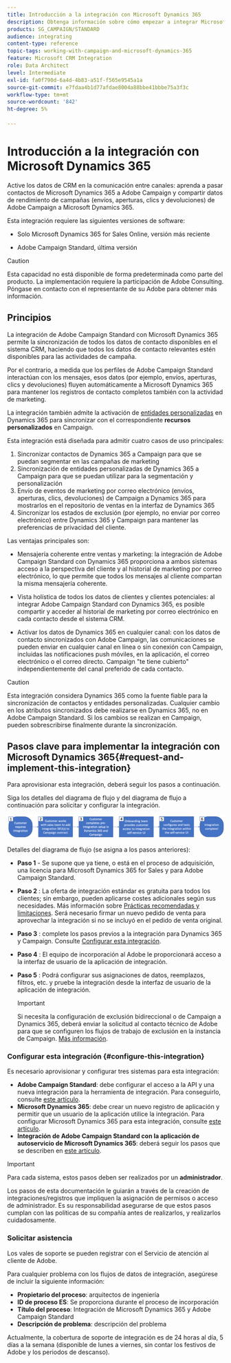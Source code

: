 ```yaml
---
title: Introducción a la integración con Microsoft Dynamics 365
description: Obtenga información sobre cómo empezar a integrar Microsoft Dynamics 365
products: SG_CAMPAIGN/STANDARD
audience: integrating
content-type: reference
topic-tags: working-with-campaign-and-microsoft-dynamics-365
feature: Microsoft CRM Integration
role: Data Architect
level: Intermediate
exl-id: fa0f790d-6a4d-4b83-a51f-f565e9545a1a
source-git-commit: e7fdaa4b1d77afdae8004a88bbe41bbbe75a3f3c
workflow-type: tm+mt
source-wordcount: '842'
ht-degree: 5%

---
```


# Introducción a la integración con Microsoft Dynamics 365

Active los datos de CRM en la comunicación entre canales: aprenda a pasar contactos de Microsoft Dynamics 365 a Adobe Campaign y compartir datos de rendimiento de campañas (envíos, aperturas, clics y devoluciones) de Adobe Campaign a Microsoft Dynamics 365.

Esta integración requiere las siguientes versiones de software:

* Solo Microsoft Dynamics 365 for Sales Online, versión más reciente

* Adobe Campaign Standard, última versión

>[!CAUTION]
>
>Esta capacidad no está disponible de forma predeterminada como parte del producto. La implementación requiere la participación de Adobe Consulting. Póngase en contacto con el representante de su Adobe para obtener más información.

## Principios

La integración de Adobe Campaign Standard con Microsoft Dynamics 365 permite la sincronización de todos los datos de contacto disponibles en el sistema CRM, haciendo que todos los datos de contacto relevantes estén disponibles para las actividades de campaña.

Por el contrario, a medida que los perfiles de Adobe Campaign Standard interactúan con los mensajes, esos datos (por ejemplo, envíos, aperturas, clics y devoluciones) fluyen automáticamente a Microsoft Dynamics 365 para mantener los registros de contacto completos también con la actividad de marketing.

La integración también admite la activación de [entidades personalizadas](../../integrating/using/d365-acs-self-service-app-settings.md) en Dynamics 365 para sincronizar con el correspondiente **recursos personalizados** en Campaign.

Esta integración está diseñada para admitir cuatro casos de uso principales:

1. Sincronizar contactos de Dynamics 365 a Campaign para que se puedan segmentar en las campañas de marketing
1. Sincronización de entidades personalizadas de Dynamics 365 a Campaign para que se puedan utilizar para la segmentación y personalización
1. Envío de eventos de marketing por correo electrónico (envíos, aperturas, clics, devoluciones) de Campaign a Dynamics 365 para mostrarlos en el repositorio de ventas en la interfaz de Dynamics 365
1. Sincronizar los estados de exclusión (por ejemplo, no enviar por correo electrónico) entre Dynamics 365 y Campaign para mantener las preferencias de privacidad del cliente.

Las ventajas principales son:

* Mensajería coherente entre ventas y marketing: la integración de Adobe Campaign Standard con Dynamics 365 proporciona a ambos sistemas acceso a la perspectiva del cliente y al historial de marketing por correo electrónico, lo que permite que todos los mensajes al cliente compartan la misma mensajería coherente.

* Vista holística de todos los datos de clientes y clientes potenciales: al integrar Adobe Campaign Standard con Dynamics 365, es posible compartir y acceder al historial de marketing por correo electrónico en cada contacto desde el sistema CRM.

* Activar los datos de Dynamics 365 en cualquier canal: con los datos de contacto sincronizados con Adobe Campaign, las comunicaciones se pueden enviar en cualquier canal en línea o sin conexión con Campaign, incluidas las notificaciones push móviles, en la aplicación, el correo electrónico o el correo directo. Campaign &quot;te tiene cubierto&quot; independientemente del canal preferido de cada contacto.

>[!CAUTION]
>
>Esta integración considera Dynamics 365 como la fuente fiable para la sincronización de contactos y entidades personalizadas.  Cualquier cambio en los atributos sincronizados debe realizarse en Dynamics 365, no en Adobe Campaign Standard.  Si los cambios se realizan en Campaign, pueden sobrescribirse finalmente durante la sincronización.

## Pasos clave para implementar la integración con Microsoft Dynamics 365{#request-and-implement-this-integration}

Para aprovisionar esta integración, deberá seguir los pasos a continuación.

Siga los detalles del diagrama de flujo y del diagrama de flujo a continuación para solicitar y configurar la integración.

![](assets/provisioning-wf.png)

Detalles del diagrama de flujo (se asigna a los pasos anteriores):

* **Paso 1** - Se supone que ya tiene, o está en el proceso de adquisición, una licencia para Microsoft Dynamics 365 for Sales y para Adobe Campaign Standard.
* **Paso 2** : La oferta de integración estándar es gratuita para todos los clientes; sin embargo, pueden aplicarse costes adicionales según sus necesidades. Más información sobre [Prácticas recomendadas y limitaciones](../../integrating/using/d365-acs-notices-and-recommendations.md). Será necesario firmar un nuevo pedido de venta para aprovechar la integración si no se incluyó en el pedido de venta original.
* **Paso 3** : complete los pasos previos a la integración para Dynamics 365 y Campaign. Consulte [Configurar esta integración](#configure-this-integration).
* **Paso 4** : El equipo de incorporación al Adobe le proporcionará acceso a la interfaz de usuario de la aplicación de integración.
* **Paso 5** : Podrá configurar sus asignaciones de datos, reemplazos, filtros, etc. y pruebe la integración desde la interfaz de usuario de la aplicación de integración.

   >[!IMPORTANT]
   >
   > Si necesita la configuración de exclusión bidireccional o de Campaign a Dynamics 365, deberá enviar la solicitud al contacto técnico de Adobe para que se configuren los flujos de trabajo de exclusión en la instancia de Campaign. [Más información](../../integrating/using/d365-acs-notices-and-recommendations.md#opt-out).

### Configurar esta integración {#configure-this-integration}

Es necesario aprovisionar y configurar tres sistemas para esta integración:

* **Adobe Campaign Standard**: debe configurar el acceso a la API y una nueva integración para la herramienta de integración. Para conseguirlo, consulte [este artículo](../../integrating/using/d365-acs-configure-adobe-io.md).
* **Microsoft Dynamics 365**: debe crear un nuevo registro de aplicación y permitir que un usuario de la aplicación utilice la integración.  Para configurar Microsoft Dynamics 365 para esta integración, consulte [este artículo](../../integrating/using/d365-acs-configure-d365.md).
* **Integración de Adobe Campaign Standard con la aplicación de autoservicio de Microsoft Dynamics 365**: deberá seguir los pasos que se describen en [este artículo](../../integrating/using/d365-acs-self-service-app-control-access.md).

>[!IMPORTANT]
>
>Para cada sistema, estos pasos deben ser realizados por un **administrador**.
>
>Los pasos de esta documentación le guiarán a través de la creación de integraciones/registros que impliquen la asignación de permisos o acceso de administrador.  Es su responsabilidad asegurarse de que estos pasos cumplan con las políticas de su compañía antes de realizarlos, y realizarlos cuidadosamente.

### Solicitar asistencia

Los vales de soporte se pueden registrar con el Servicio de atención al cliente de Adobe.

Para cualquier problema con los flujos de datos de integración, asegúrese de incluir la siguiente información:

* **Propietario del proceso**: arquitectos de ingeniería
* **ID de proceso ES**: Se proporciona durante el proceso de incorporación
* **Título del proceso**: Integración de Microsoft Dynamics 365 y Adobe Campaign Standard
* **Descripción de problema**: descripción del problema

Actualmente, la cobertura de soporte de integración es de 24 horas al día, 5 días a la semana (disponible de lunes a viernes, sin contar los festivos de Adobe y los periodos de descanso).
